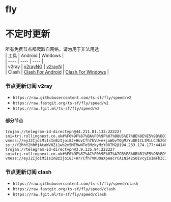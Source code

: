 # fly
# 不定时更新
所有免费节点都爬取自网络，请勿用于非法用途  
|  工具  | Android  | Windows  |  
|  ----  | ----   | ----  |  
| v2ray  | [v2rayNG](https://github.com/2dust/v2rayNG/releases) | [v2rayN](https://github.com/2dust/v2rayN/releases) |  
| Clash  | [Clash For Android](https://github.com/Kr328/ClashForAndroid/releases) | [Clash For Windows](https://github.com/Fndroid/clash_for_windows_pkg/releases) | 
  
### 节点更新订阅  v2ray
- `https://raw.githubusercontent.com/ts-sf/fly/speed/v2`  
- `https://raw.fastgit.org/ts-sf/fly/speed/v2`  
- `https://raw.fgit.ml/ts-sf/fly/speed/v2`  
#### 部分节点  
``` 
trojan://telegram-id-directvpn@44.211.81.133:22222?sni=trj.rollingnext.co.uk#%F0%9F%87%BA%F0%9F%87%B8US%E7%BE%8E%E5%9B%BD3%20969.6KB%2Fs
vmess://eyJ2IjoiMiIsInBzIjoi8J+HuvCfh7hVU+e+juWbvTQgMzYuOE1CL3MiLCJhZGQiOiIzOC41NC4yNTAuMzYiLCJwb3J0IjoiNDQzIiwiaWQiOiI0MTgwNDhhZi1hMjkzLTRiOTktOWIwYy05OGNhMzU4MGRkMjQiLCJhaWQiOiI2NCIsInNjeSI6ImF1dG8iLCJuZXQiOiJ3cyIsInR5cGUiOiJub25lIiwiaG9zdCI6Ind3dy44MDEyODY5My54eXoiLCJwYXRoIjoiL3BhdGgvMTY5MTExMzQ5MDYwMiIsInRscyI6InRscyIsInNuaSI6Ind3dy44MDEyODY5My54eXoiLCJ0ZXN0X25hbWUiOiJVU+e+juWbvTQifQ==
ss://Y2hhY2hhMjAtaWV0Zi1wb2x5MTMwNTo5MzkyMzY0OTM2@194.233.174.177:44148#%F0%9F%87%A9%F0%9F%87%AADE%E5%BE%B7%E5%9B%BD%206.1MB%2Fs
trojan://telegram-id-directvpn@3.9.135.94:22222?sni=trj.rollingnext.co.uk#%F0%9F%87%AC%F0%9F%87%A7GB%E8%8B%B1%E5%9B%BD%20659.7KB%2Fs
vmess://eyJ2IjoiMiIsInBzIjoi8J+Hr/Cfh7VKUOaXpeacrCA1Ni42S0IvcyIsImFkZCI6InZmbHkzLndpbiIsInBvcnQiOiI0NDMiLCJpZCI6Ijk2ODFmOTllLWQyNTEtNDc3YS1kNzc3LTFkMDFlZTU1MDQ4MSIsImFpZCI6IjAiLCJzY3kiOiJhdXRvIiwibmV0Ijoid3MiLCJ0eXBlIjoibm9uZSIsImhvc3QiOiJ2Zmx5My53aW4iLCJwYXRoIjoiL215YmxvZyIsInRscyI6InRscyIsInNuaSI6IiIsInRlc3RfbmFtZSI6IkpQ5pel5pysIn0=
```
### 节点更新订阅  clash
- `https://raw.githubusercontent.com/ts-sf/fly/speed/clash`  
- `https://raw.fastgit.org/ts-sf/fly/speed/clash`  
- `https://raw.fgit.ml/ts-sf/fly/speed/clash`  


